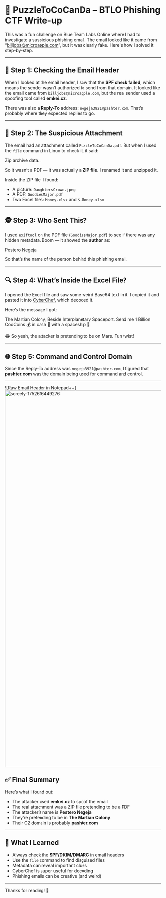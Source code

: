 # 🧩 PuzzleToCoCanDa – BTLO Phishing CTF Write-up

This was a fun challenge on Blue Team Labs Online where I had to investigate a suspicious phishing email. The email looked like it came from “billjobs@microapple.com”, but it was clearly fake. Here's how I solved it step-by-step.

---

## 📧 Step 1: Checking the Email Header

When I looked at the email header, I saw that the **SPF check failed**, which means the sender wasn’t authorized to send from that domain. It looked like the email came from `billjobs@microapple.com`, but the real sender used a spoofing tool called **emkei.cz**.

There was also a **Reply-To** address: `negeja3921@pashter.com`. That’s probably where they expected replies to go.

---

## 📂 Step 2: The Suspicious Attachment

The email had an attachment called `PuzzleToCoCanDa.pdf`. But when I used the `file` command in Linux to check it, it said:

Zip archive data...


So it wasn’t a PDF — it was actually a **ZIP file**. I renamed it and unzipped it.

Inside the ZIP file, I found:
- A picture: `DaughtersCrown.jpeg`
- A PDF: `GoodiesMajor.pdf`
- Two Excel files: `Money.xlsx` and `$-Money.xlsx`

---

## 🕵️ Step 3: Who Sent This?

I used `exiftool` on the PDF file (`GoodiesMajor.pdf`) to see if there was any hidden metadata. Boom — it showed the **author** as:

Pestero Negeja


So that’s the name of the person behind this phishing email.

---

## 🔍 Step 4: What’s Inside the Excel File?

I opened the Excel file and saw some weird Base64 text in it. I copied it and pasted it into [CyberChef](https://gchq.github.io/CyberChef/), which decoded it.

Here’s the message I got:

The Martian Colony, Beside Interplanetary Spaceport.
Send me 1 Billion CooCoins 💰 in cash 🤑 with a spaceship 🚀


😂 So yeah, the attacker is pretending to be on Mars. Fun twist!

---

## 🌐 Step 5: Command and Control Domain

Since the Reply-To address was `negeja3921@pashter.com`, I figured that **pashter.com** was the domain being used for command and control.

---
![Raw Email Header in Notepad++]<img width="2118" height="1214" alt="screely-1752616449276" src="https://github.com/user-attachments/assets/683a53eb-7069-4159-87f7-e9c15655a435" />

## ✅ Final Summary

Here’s what I found out:

- The attacker used **emkei.cz** to spoof the email
- The real attachment was a ZIP file pretending to be a PDF
- The attacker’s name is **Pestero Negeja**
- They’re pretending to be in **The Martian Colony**
- Their C2 domain is probably **pashter.com**

---

## 🧠 What I Learned

- Always check the **SPF/DKIM/DMARC** in email headers
- Use the `file` command to find disguised files
- Metadata can reveal important clues
- CyberChef is super useful for decoding
- Phishing emails can be creative (and weird)

---

Thanks for reading! 🙌
